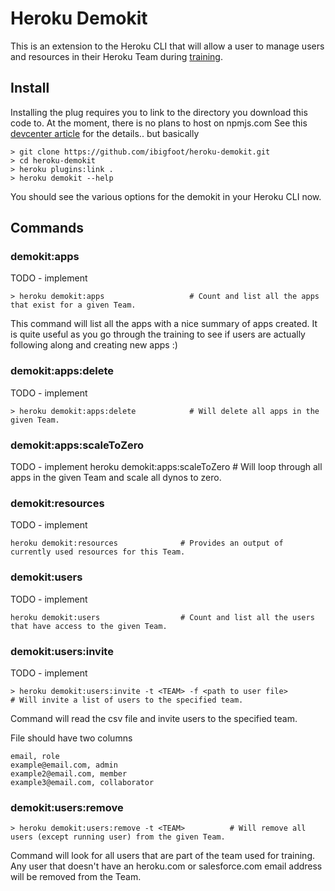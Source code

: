# Heroku Demokit 

This is an extension to the Heroku CLI that will allow a user to manage users and resources in their Heroku Team during [training](https://github.com/ibigfoot/heroku-101).

## Install
Installing the plug requires you to link to the directory you download this code to. At the moment, there is no plans to host on npmjs.com
See this [devcenter article](https://devcenter.heroku.com/articles/developing-cli-plugins#installing-the-plugin) for the details.. but basically

```
> git clone https://github.com/ibigfoot/heroku-demokit.git
> cd heroku-demokit
> heroku plugins:link .
> heroku demokit --help
```
You should see the various options for the demokit in your Heroku CLI now. 

## Commands

### demokit:apps 
TODO - implement

```
> heroku demokit:apps                   # Count and list all the apps that exist for a given Team.
```
This command will list all the apps with a nice summary of apps created. It is quite useful as you go through the training to see if users are actually following along and creating new apps :) 

### demokit:apps:delete
TODO - implement
```
> heroku demokit:apps:delete            # Will delete all apps in the given Team.
```

### demokit:apps:scaleToZero
TODO - implement
heroku demokit:apps:scaleToZero       # Will loop through all apps in the given Team and scale all dynos to zero.

### demokit:resources
TODO - implement
```
heroku demokit:resources              # Provides an output of currently used resources for this Team.
```

### demokit:users
TODO - implement
```
heroku demokit:users                  # Count and list all the users that have access to the given Team.
```

### demokit:users:invite
TODO - implement
```
> heroku demokit:users:invite -t <TEAM> -f <path to user file>          # Will invite a list of users to the specified team.
```

Command will read the csv file and invite users to the specified team. 

File should have two columns
```
email, role
example@email.com, admin
example2@email.com, member
example3@email.com, collaborator
```


### demokit:users:remove

```
> heroku demokit:users:remove -t <TEAM>          # Will remove all users (except running user) from the given Team.
```

Command will look for all users that are part of the team used for training. Any user that doesn't have an heroku.com or salesforce.com email address will be removed from the Team. 